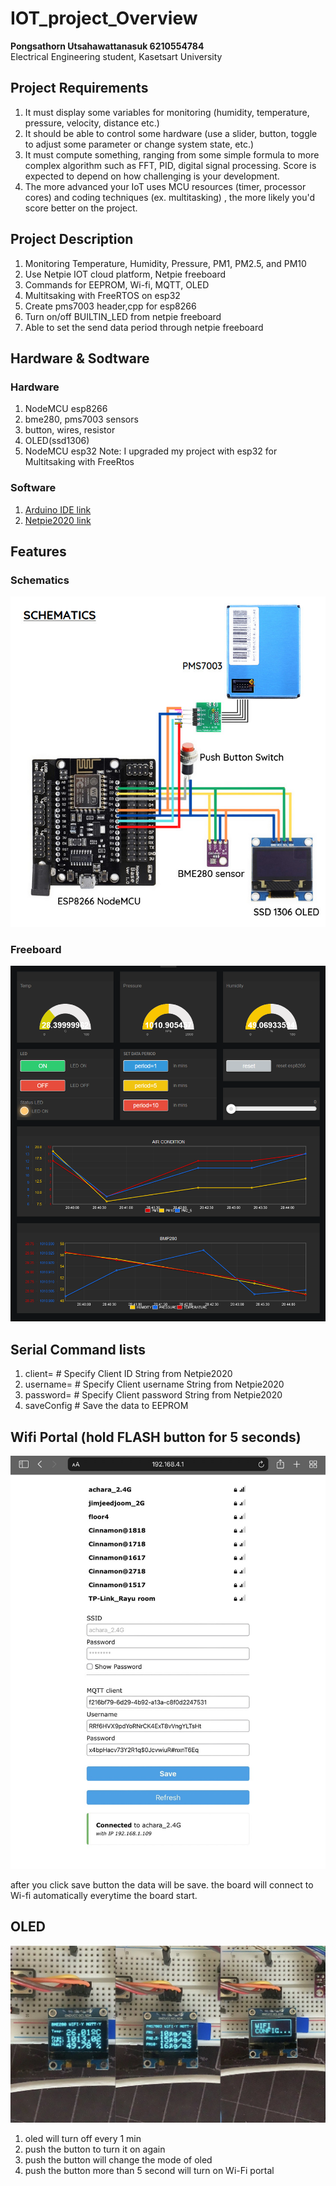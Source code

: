 # IOT_project_Overview
<b>Pongsathorn Utsahawattanasuk 6210554784</b>
<br>Electrical Engineering student, Kasetsart University

## Project Requirements
1. It must display some variables for monitoring (humidity, temperature, pressure, velocity, distance etc.)
2. It should be able to control some hardware (use a slider, button, toggle to adjust some parameter or change system state, etc.)
3. It must compute something, ranging from some simple formula  to more complex algorithm such as FFT, PID, digital signal processing. Score is expected to depend on how challenging is your development.
4. The more advanced your IoT uses MCU resources (timer, processor cores) and coding techniques (ex. multitasking) , the more likely you'd score better on the project.

## Project Description
1. Monitoring Temperature, Humidity, Pressure, PM1, PM2.5, and PM10
2. Use Netpie IOT cloud platform, Netpie freeboard
3. Commands for EEPROM, Wi-fi, MQTT, OLED
4. Multitsaking with FreeRTOS on esp32
5. Create pms7003 header,cpp for esp8266
6. Turn on/off BUILTIN_LED from netpie freeboard
7. Able to set the send data period through netpie freeboard

## Hardware & Sodtware
### Hardware
1. NodeMCU esp8266
2. bme280, pms7003 sensors
3. button, wires, resistor
4. OLED(ssd1306)
5. NodeMCU esp32 Note: I upgraded my project with esp32 for Multitsaking with FreeRtos 

### Software
1. [Arduino IDE link](https://www.arduino.cc/en/software)
2. [Netpie2020 link](https://netpie.io/)

## Features

### Schematics
![My Image](pics/schematic.jpg)

### Freeboard
![My Image](pics/freeboard_example.png)

## Serial Command lists
1. client=       # Specify Client ID String from Netpie2020        
2. username=     # Specify Client username String from Netpie2020  
3. password=     # Specify Client password String from Netpie2020  
4. saveConfig          # Save the data to EEPROM                         

## Wifi Portal (hold FLASH button for 5 seconds)
![My Image](pics/wifi_portal.jpg)
<p/> after you click save button the data will be save. the board will connect to Wi-fi automatically everytime the board start.

## OLED
![My Image](pics/oled_mode.jpg)

1. oled will turn off every 1 min
2. push the button to turn it on again
3. push the button will change the mode of oled
4. push the button more than 5 second will turn on Wi-Fi portal
